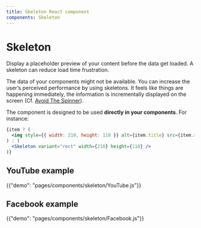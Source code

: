 ```yaml
---
title: Skeleton React component
components: Skeleton
---
```


# Skeleton

<p class="description">Display a placeholder preview of your content before the data get loaded. A skeleton can reduce load time frustration.</p>

The data of your components might not be available. You can increase the user’s perceived performance by using skeletons. It feels like things are happening immediately, the information is incrementally displayed on the screen (Cf. [Avoid The Spinner](https://www.lukew.com/ff/entry.asp?1797)).

The component is designed to be used **directly in your components**.
For instance:

```jsx
{item ? (
  <img style={{ width: 210, height: 118 }} alt={item.title} src={item.src} />
) : (
  <Skeleton variant="rect" width={210} height={118} />
)}
```

## YouTube example

{{"demo": "pages/components/skeleton/YouTube.js"}}

## Facebook example

{{"demo": "pages/components/skeleton/Facebook.js"}}
